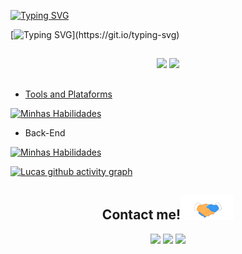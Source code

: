 [![Typing SVG](https://readme-typing-svg.herokuapp.com?font=Varela+Round&size=35&duration=5000&pause=6000&color=6ED8E5&center=true&vCenter=true&repeat=true&width=1000&lines=Hello,+welcome!+My+name+is+Lucas+Spinelli)](https://git.io/typing-svg)

[![Typing SVG](https://readme-typing-svg.herokuapp.com?font=Varela+Round&size=30&duration=5000&pause=6000&color=6ED8E5&center=true&vCenter=true&repeat=true&width=1000&lines=I'm+a+software+development+and+this+is+my+Github!)](https://git.io/typing-svg)

##

<div align="center">
         <img height="180em" src="https://github-readme-stats.vercel.app/api?username=LucasSpinelli003&show_icons=true&theme=tokyonight"/>
         <a href="https://github.com/LucasSpinelli003">
        <img height="180em" src="https://github-readme-stats.vercel.app/api/top-langs/?username=LucasSpinelli003&langs_count=10&count_private=true&theme=tokyonight&layout=compact"/>
</div>

##
         
- Tools and Plataforms

[![Minhas Habilidades](https://skillicons.dev/icons?i=azure,docker,postman,git,githubactions,linux,eclipse,vscode,visualstudio,aws)](https://skillicons.dev)


- Back-End

[![Minhas Habilidades](https://skillicons.dev/icons?i=javascript,typescript,nodejs,express,java,spring,cs,python,nest,postgres,sqlite,mysql,jest,prisma)](https://skillicons.dev)

[![Lucas github activity graph](https://github-readme-activity-graph.vercel.app/graph?username=LucasSpinelli003&bg_color=0d1117&color=0097A7&line=6ED8E5&point=0097A7&area=true&hide_border=true)](https://github.com/ashutosh00710/github-readme-activity-graph)


<div align="center">  
  
## <b> Contact me!</b><img src="https://github.com/0xAbdulKhalid/0xAbdulKhalid/raw/main/assets/mdImages/handshake.gif" width ="85">
<div>
         <a href="https://wa.me/5511962337765?text=Me+mande+um+Oi+%3A%29" target="_blank"><img src="https://img.shields.io/badge/WhatsApp-25D366?style=for-the-badge&logo=whatsapp&logoColor=white" target="_blank"></a>
         <a href = "mailto:lucaszk003@gmail.com"><img src="https://img.shields.io/badge/Gmail-D14836?style=for-the-badge&logo=gmail&logoColor=white" target="_blank"></a>
         <a href="https://www.linkedin.com/in/lucas-fernando-andrade-spinelli-224258256/" target="_blank"><img src="https://img.shields.io/badge/-LinkedIn-%230077B5?style=for-the-badge&logo=linkedin&logoColor=white" target="_blank"></a>  
</div>
</div>

<br>
<div align="center">  





<!--
**LucasSpinelli003/LucasSpinelli003** is a ✨ _special_ ✨ repository because its `README.md` (this file) appears on your GitHub profile.

Here are some ideas to get you started:

- 🔭 I’m currently working on ...
- 🌱 I’m currently learning ...
- 👯 I’m looking to collaborate on ...
- 🤔 I’m looking for help with ...
- 💬 Ask me about ...
- 📫 How to reach me: ...
- 😄 Pronouns: ...
- ⚡ Fun fact: ...
-->
